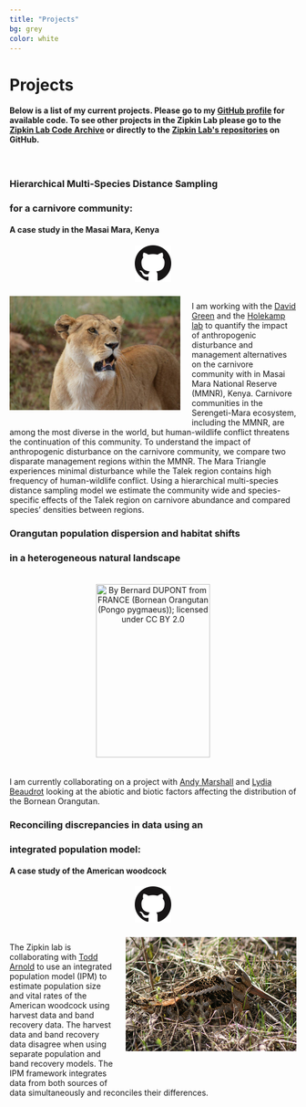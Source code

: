 ```yaml
---
title: "Projects"
bg: grey
color: white
---
```

# Projects
#### Below is a list of my current projects. Please go to my [GitHub profile](https://github.com/farrmt) for available code. To see other projects in the Zipkin Lab please go to the [Zipkin Lab Code Archive](https://zipkinlab.github.io) or directly to the [Zipkin Lab's repositories](https://github.com/zipkinlab) on GitHub.
<br>

### Hierarchical Multi-Species Distance Sampling<br>
### for a carnivore community:<br>
#### A case study in the Masai Mara, Kenya
<center><a href="https://github.com/farrmt/HMSDS"><img src="img/GitHub.png"></a></center>
<br>

<img align="left" src="img/HCDS_img1.png" style="width:300px; height:200px; margin-top:5px; margin-bottom:20px; margin-right:20px;">

I am working with the [David Green](http://inr.oregonstate.edu/people/david-green) and the [Holekamp lab](http://www.holekamplab.org/) to quantify the impact of anthropogenic disturbance and management alternatives on the carnivore community with in Masai Mara National Reserve (MMNR), Kenya. Carnivore communities in the Serengeti-Mara ecosystem, including the MMNR, are among the most diverse in the world, but human-wildlife conflict threatens the continuation of this community. To understand the impact of anthropogenic disturbance on the
carnivore community, we compare two disparate management regions within the MMNR. The Mara Triangle experiences minimal disturbance while the Talek region contains high frequency of human-wildlife conflict. Using a hierarchical multi-species distance sampling model we estimate the community wide and species-specific effects of the Talek region on carnivore abundance and compared species’ densities between regions.
<br>

### Orangutan population dispersion and habitat shifts<br>
### in a heterogeneous natural landscape

<center><img title="By Bernard DUPONT from FRANCE (Bornean Orangutan (Pongo pygmaeus)); licensed under CC BY 2.0" src="img/ORAN_img1.png" style="width:200px; height:304px; margin-top:20px; margin-bottom:20px;"></center>

I am currently collaborating on a project with [Andy Marshall](https://sites.lsa.umich.edu/ajmarsha/) and [Lydia Beaudrot](http://lydiabeaudrot.weebly.com/) looking at the abiotic and biotic factors affecting the distribution of the Bornean Orangutan.
<br>

### Reconciling discrepancies in data using an<br>
### integrated population model:<br>
#### A case study of the American woodcock
<center><a href="https://github.com/zipkinlab/timberdoodle"><img src="img/GitHub.png"></a></center>
<br>

<img align = "right" title="By guizmo_68; licensed under CC BY 2.0" src="img/AMWO.jpg" style="width:300px; height:200px; margin-top:5px; margin-bottom:60px; margin-left:20px;">

The Zipkin lab is collaborating with [Todd Arnold](https://fwcb.cfans.umn.edu/personnel/todd-arnold) to use an integrated population model (IPM) to estimate population size and vital rates of the American woodcock using harvest data and band recovery data. The harvest data and band recovery data disagree when using separate population and band recovery models. The IPM framework integrates data from both sources of data simultaneously and reconciles their differences.

